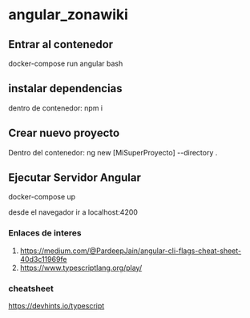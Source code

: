 # angular_zonawiki

## Entrar al contenedor
docker-compose run angular bash

## instalar dependencias
dentro de contenedor:
npm i

## Crear nuevo proyecto
Dentro del contenedor:
ng new [MiSuperProyecto] --directory .

## Ejecutar Servidor Angular
docker-compose up

desde el navegador ir a localhost:4200

### Enlaces de interes
1. https://medium.com/@PardeepJain/angular-cli-flags-cheat-sheet-40d3c11969fe
2. https://www.typescriptlang.org/play/

### cheatsheet
https://devhints.io/typescript

